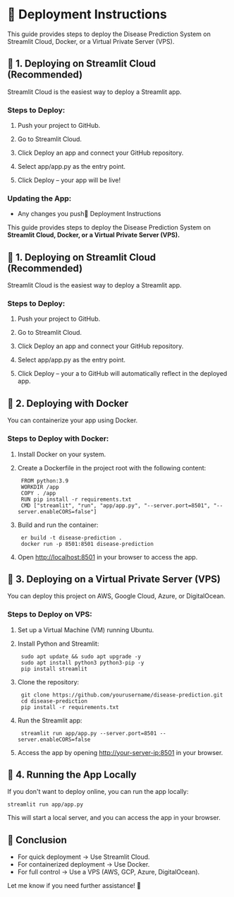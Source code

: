 # 🚀 Deployment Instructions

This guide provides steps to deploy the Disease Prediction System on Streamlit Cloud, Docker, or a Virtual Private Server (VPS).

## 📌 1. Deploying on Streamlit Cloud (Recommended)

Streamlit Cloud is the easiest way to deploy a Streamlit app.

### Steps to Deploy:

1. Push your project to GitHub.

2. Go to Streamlit Cloud.

3. Click Deploy an app and connect your GitHub repository.

4. Select app/app.py as the entry point.

5. Click Deploy – your app will be live!

### Updating the App:

- Any changes you push🚀 Deployment Instructions

This guide provides steps to deploy the Disease Prediction System on __Streamlit Cloud, Docker, or a Virtual Private Server (VPS).__

## 📌 1. Deploying on Streamlit Cloud (Recommended)

Streamlit Cloud is the easiest way to deploy a Streamlit app.

### Steps to Deploy:

1. Push your project to GitHub.

2. Go to Streamlit Cloud.

3. Click Deploy an app and connect your GitHub repository.

4. Select app/app.py as the entry point.

5. Click Deploy – your a to GitHub will automatically reflect in the deployed app.

## 📌 2. Deploying with Docker

You can containerize your app using Docker.

### Steps to Deploy with Docker:

1. Install Docker on your system.

2. Create a Dockerfile in the project root with the following content:

        FROM python:3.9
        WORKDIR /app
        COPY . /app
        RUN pip install -r requirements.txt
        CMD ["streamlit", "run", "app/app.py", "--server.port=8501", "--server.enableCORS=false"]

3. Build and run the container:

        er build -t disease-prediction .
        docker run -p 8501:8501 disease-prediction

4. Open [http://localhost:8501](http://localhost:8501) in your browser to access the app.

## 📌 3. Deploying on a Virtual Private Server (VPS)

You can deploy this project on AWS, Google Cloud, Azure, or DigitalOcean.

### Steps to Deploy on VPS:

1. Set up a Virtual Machine (VM) running Ubuntu.

2. Install Python and Streamlit:

        sudo apt update && sudo apt upgrade -y
        sudo apt install python3 python3-pip -y
        pip install streamlit

3. Clone the repository:

        git clone https://github.com/yourusername/disease-prediction.git
        cd disease-prediction
        pip install -r requirements.txt

4. Run the Streamlit app:

        streamlit run app/app.py --server.port=8501 --server.enableCORS=false

5. Access the app by opening [http://your-server-ip:8501](http://your-server-ip:8501) in your browser.


## 📌 4. Running the App Locally

If you don't want to deploy online, you can run the app locally:

    streamlit run app/app.py

This will start a local server, and you can access the app in your browser.


## 🎯 Conclusion

- For quick deployment → Use Streamlit Cloud.
- For containerized deployment → Use Docker.
- For full control → Use a VPS (AWS, GCP, Azure, DigitalOcean).

Let me know if you need further assistance! 🚀
